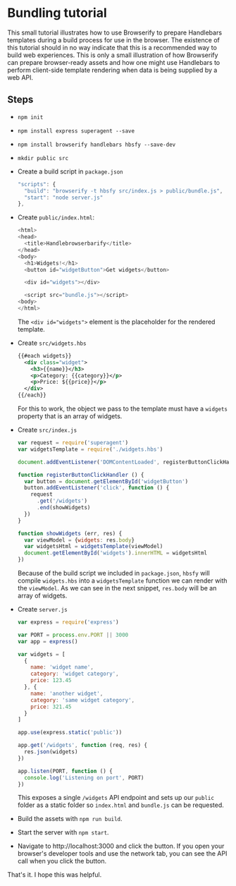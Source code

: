 # Bundling tutorial

This small tutorial illustrates how to use Browserify to prepare Handlebars templates during a build process for use in the browser. The existence of this tutorial should in no way indicate that this is a recommended way to build web experiences. This is only a small illustration of how Browserify can prepare browser-ready assets and how one might use Handlebars to perform client-side template rendering when data is being supplied by a web API.

## Steps

* `npm init`
* `npm install express superagent --save`
* `npm install browserify handlebars hbsfy --save-dev`
* `mkdir public src`
* Create a build script in `package.json`

  ```js
  "scripts": {
    "build": "browserify -t hbsfy src/index.js > public/bundle.js",
    "start": "node server.js"
  },
  ```

* Create `public/index.html`:

  ```js
  <html>
  <head>
    <title>Handlebrowserbarify</title>
  </head>
  <body>
    <h1>Widgets!</h1>
    <button id="widgetButton">Get widgets</button>

    <div id="widgets"></div>

    <script src="bundle.js"></script>
  <body>
  </html>
  ```

  The `<div id="widgets">` element is the placeholder for the rendered template.

* Create `src/widgets.hbs`

  ```xml
  {{#each widgets}}
    <div class="widget">
      <h3>{{name}}</h3>
      <p>Category: {{category}}</p>
      <p>Price: ${{price}}</p>
    </div>
  {{/each}}
  ```

  For this to work, the object we pass to the template must have a `widgets` property that is an array of widgets.

* Create `src/index.js`

  ```js
  var request = require('superagent')
  var widgetsTemplate = require('./widgets.hbs')

  document.addEventListener('DOMContentLoaded', registerButtonClickHandler)

  function registerButtonClickHandler () {
    var button = document.getElementById('widgetButton')
    button.addEventListener('click', function () {
      request
        .get('/widgets')
        .end(showWidgets)
    })
  }

  function showWidgets (err, res) {
    var viewModel = {widgets: res.body}
    var widgetsHtml = widgetsTemplate(viewModel)
    document.getElementById('widgets').innerHTML = widgetsHtml
  })
  ```

  Because of the build script we included in `package.json`, `hbsfy` will compile `widgets.hbs` into a `widgetsTemplate` function we can render with the `viewModel`. As we can see in the next snippet, `res.body` will be an array of widgets.

* Create `server.js`

  ```js
  var express = require('express')

  var PORT = process.env.PORT || 3000
  var app = express()

  var widgets = [
    {
      name: 'widget name',
      category: 'widget category',
      price: 123.45
    }, {
      name: 'another widget',
      category: 'same widget category',
      price: 321.45
    }
  ]

  app.use(express.static('public'))

  app.get('/widgets', function (req, res) {
    res.json(widgets)
  })

  app.listen(PORT, function () {
    console.log('Listening on port', PORT)
  })
  ```

  This exposes a single `/widgets` API endpoint and sets up our `public` folder as a static folder so `index.html` and `bundle.js` can be requested.

* Build the assets with `npm run build`.

* Start the server with `npm start`.

* Navigate to http://localhost:3000 and click the button. If you open your browser's developer tools and use the network tab, you can see the API call when you click the button.

That's it. I hope this was helpful.
